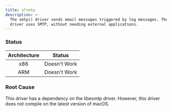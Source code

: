 ```yaml
---
title: afsmtp
description: >-
  The smtp() driver sends email messages triggered by log messages. The smtp()
  driver uses SMTP, without needing external applications.
---
```


### Status

| Architecture |    Status    |
| :----------: | :----------: |
|      x86     | Doesn't Work |
|      ARM     | Doesn't Work |

### Root Cause

This driver has a dependency on the libesmtp driver. However, this driver does not compile on the latest version of macOS.
